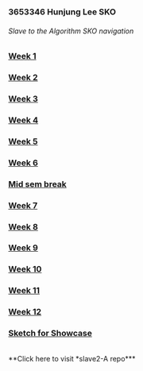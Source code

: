 ### 3653346 Hunjung Lee SKO
###### Slave to the Algorithm SKO navigation
### [Week 1](https://hunoong.github.io/slave2-A/week01/)
### [Week 2](https://hunoong.github.io/slave2-A/week02)
### [Week 3](https://hunoong.github.io/slave2-A/week03)
### [Week 4](https://hunoong.github.io/slave2-A/week04)
### [Week 5](https://hunoong.github.io/slave2-A/week05)
### [Week 6](https://hunoong.github.io/slave2-A/week06)
### [Mid sem break](https://hunoong.github.io/slave2-A/week06_BREAK)
### [Week 7](https://hunoong.github.io/slave2-A/week07)
### [Week 8](https://hunoong.github.io/slave2-A/week08)
### [Week 9](https://hunoong.github.io/slave2-A/week09%20MILESTONE)
### [Week 10](https://hunoong.github.io/slave2-A/week10)
### [Week 11](https://hunoong.github.io/slave2-A/week11)
### [Week 12](https://hunoong.github.io/slave2-A/week12)
### [Sketch for Showcase](https://hunoong.github.io/Hun_Lee/The_Beauty_of_the_Eaten_Path)
<br/>
**Click here to visit *slave2-A repo***
